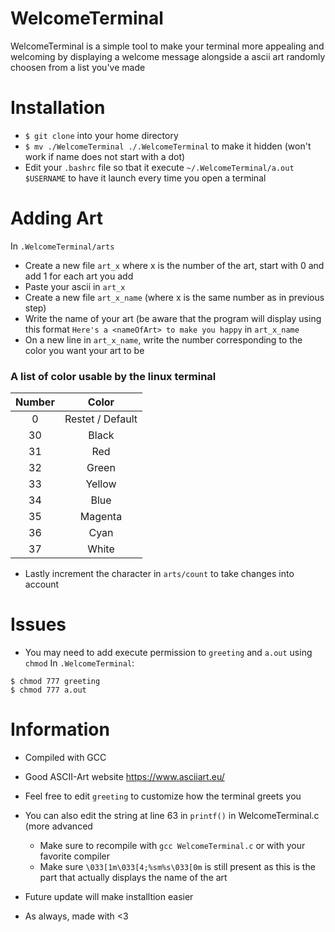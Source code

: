 # WelcomeTerminal
WelcomeTerminal is a simple tool to make your terminal more appealing and welcoming by displaying a welcome message alongside a ascii art randomly choosen from a list you've made

# Installation
- `$ git clone` into your home directory
- `$ mv ./WelcomeTerminal ./.WelcomeTerminal` to make it hidden (won't work if name does not start with a dot)
- Edit your `.bashrc` file so tbat it execute `~/.WelcomeTerminal/a.out $USERNAME` to have it launch every time you open a terminal

# Adding Art
In `.WelcomeTerminal/arts` 
- Create a new file `art_x` where x is the number of the art, start with 0 and add 1 for each art you add
- Paste your ascii in `art_x`
- Create a new file `art_x_name` (where x is the same number as in previous step) 
- Write the name of your art (be aware that the program will display using this format `Here's a <nameOfArt> to make you happy` in `art_x_name`
- On a new line in `art_x_name`, write the number corresponding to the color you want your art to be

### A list of color usable by the linux terminal
| Number |       Color      |
|:------:|:----------------:|
|    0   | Restet / Default |
|   30   |       Black      |
|   31   |        Red       |
|   32   |       Green      |
|   33   |      Yellow      |
|   34   |       Blue       |
|   35   |      Magenta     |
|   36   |       Cyan       |
|   37   |       White      |

- Lastly increment the character in `arts/count` to take changes into account

# Issues
- You may need to add execute permission to `greeting` and `a.out` using `chmod`
In `.WelcomeTerminal`:
```
$ chmod 777 greeting
$ chmod 777 a.out
```

# Information
- Compiled with GCC
- Good ASCII-Art website https://www.asciiart.eu/
- Feel free to edit `greeting` to customize how the terminal greets you
- You can also edit the string at line 63 in `printf()` in WelcomeTerminal.c  (more advanced
  + Make sure to recompile with `gcc WelcomeTerminal.c` or with your favorite compiler
  + Make sure `\033[1m\033[4;%sm%s\033[0m` is still present as this is the part that actually displays the name of the art

- Future update will make installtion easier
- As always, made with <3

